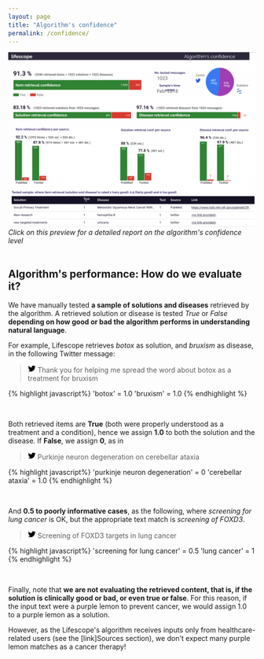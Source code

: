 ```yaml
---
layout: page
title: "Algorithm's confidence"
permalink: /confidence/
---
```

  
[![Alt text](/assets/img/confidence.png)](http://www.lifescope-project.com/)
*Click on this preview for a detailed report on the algorithm's confidence level*
&nbsp;  
&nbsp; 

Algorithm's performance: How do we evaluate it?
-----------------------------------------------

We have manually tested **a sample of solutions and diseases** retrieved by the algorithm. A retrieved solution or disease is tested *True* or *False* **depending on how good or bad the algorithm performs in understanding natural language**. 

For example, Lifescope retrieves *botox* as solution, and *bruxism* as disease, in the following Twitter message:

> ![Alt text](/assets/img/twitterchico.png) Thank you for helping me spread the word about botox as a treatment for bruxism

{% highlight javascript%}
'botox' = 1.0
'bruxism' = 1.0
{% endhighlight %}

&nbsp; 
&nbsp; 

Both retrieved items are **True** (both were properly understood as a treatment and a condition), hence we assign **1.0** to both the solution and the disease. If **False**, we assign **0**, as in

> ![Alt text](/assets/img/twitterchico.png) Purkinje neuron degeneration on cerebellar ataxia

{% highlight javascript%}
'purkinje neuron degeneration' = 0
'cerebellar ataxia' = 1.0
{% endhighlight %}

&nbsp; 
&nbsp; 

And **0.5 to poorly informative cases**, as the following, where *screening for lung cancer* is OK, but the appropriate text match is *screening of FOXD3*.

> ![Alt text](/assets/img/twitterchico.png) Screening of FOXD3 targets in lung cancer

{% highlight javascript%}
'screening for lung cancer' = 0.5
'lung cancer' = 1
{% endhighlight %}

&nbsp; 
&nbsp; 

Finally, note that **we are not evaluating the retrieved content, that is, if the solution is clinically good or bad, or even true or false**. For this reason, if the input text were a purple lemon to prevent cancer, we would assign 1.0 to a purple lemon as a solution.

However, as the Lifescope's algorithm receives inputs only from healthcare-related users (see the [link]Sources section), we don't expect many purple lemon matches as a cancer therapy!